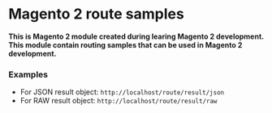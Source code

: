 # Magento 2 route samples

**This is Magento 2 module created during learing Magento 2 development. This module contain routing samples that can be used in Magento 2 development.**

### Examples

- For JSON result object: `http://localhost/route/result/json`
- For RAW result object: `http://localhost/route/result/raw`
